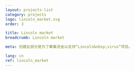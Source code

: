 ```yaml
---
layout: projects-list
category: projects
logo: lincoln_market.svg
order: 3

title: Lincoln market
breadcrumb: Lincoln market

meta: 创建此部分是为了筹集资金以支持“Lincoln&nbsp;virus”项目。

lang: cn
ref: lincoln_market
---
```

